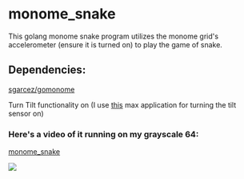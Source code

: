 # monome_snake
This golang monome snake program utilizes the monome grid's accelerometer (ensure it is turned on) to play the game of snake.

## Dependencies:

[sgarcez/gomonome](https://github.com/sgarcez/gomonome)

Turn Tilt functionality on (I use [this](http://archive.monome.org/community/discussion/15814/monome-home-a-serialosc-device-manager/p1) max application for turning the tilt sensor on)

### Here's a video of it running on my grayscale 64:

[monome_snake](https://media.giphy.com/media/1hBVgTiW2PsdbgpJDm/giphy.gif)


![](https://media.giphy.com/media/1hBVgTiW2PsdbgpJDm/200w_d.gif)
